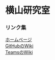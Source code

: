 # 横山研究室

### リンク集
[ホームページ](https://tmu.yokoyama.ac/)  
[GitHubのWiki](https://github.com/YokoyamaLab/YokoyamaLab-Old-Web/wiki)  
[TeamsのWiki](https://teams.microsoft.com/l/channel/19%3A2291317c397b4a52b43da698ed7bbf15%40thread.tacv2/tab%3A%3A77ead3e4-064a-4264-85ca-7f36cd8fb7f5?groupId=15aac836-dd06-47b5-b9e1-72ad455f5e6a&tenantId=9a683cc3-2b5f-4ac8-898e-75a8d64f663b&allowXTenantAccess=false)
